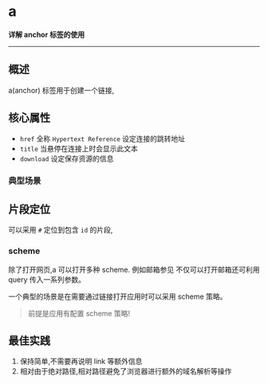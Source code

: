 # a

**详解 anchor 标签的使用**

----

## 概述

a(anchor) 标签用于创建一个链接,

## 核心属性

* `href` 全称 `Hypertext Reference` 设定连接的跳转地址
* `title` 当悬停在连接上时会显示此文本
* `download` 设定保存资源的信息

### 典型场景

## 片段定位

可以采用 `#` 定位到包含 `id` 的片段,
<!-- TODO: 浏览器如何确定具体的定位点需搞清楚 -->

### scheme

除了打开网页,a 可以打开多种 scheme.
例如邮箱参见 不仅可以打开邮箱还可利用 query 传入一系列参数。
<!-- [mail demo](./a-href_mail.html)  -->

一个典型的场景是在需要通过链接打开应用时可以采用 scheme 策略。

> 前提是应用有配置 scheme 策略!

## 最佳实践

1. 保持简单,不需要再说明 link 等额外信息
2. 相对由于绝对路径,相对路径避免了浏览器进行额外的域名解析等操作
